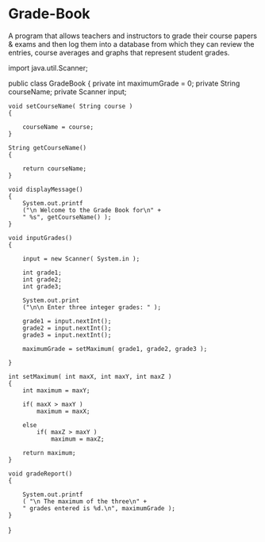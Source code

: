 # Grade-Book
A program that allows teachers and instructors 
to grade their course papers & exams and then 
log them into a database from which they can 
review the entries, course averages and 
graphs that represent student grades.

import java.util.Scanner;

public class GradeBook
{
	private int maximumGrade = 0;
	private String courseName;
	private Scanner input;
	
	void setCourseName( String course )
	{
		
		courseName = course;
	}
	
	String getCourseName()
	{
		
		return courseName;
	}
	
	void displayMessage()
	{
		System.out.printf
		("\n Welcome to the Grade Book for\n" +
		" %s", getCourseName() );
	}
	
	void inputGrades()
	{
		
		input = new Scanner( System.in );
		
		int grade1;
		int grade2;
		int grade3;
		
		System.out.print
		("\n\n Enter three integer grades: " );
		
		grade1 = input.nextInt();
		grade2 = input.nextInt();
		grade3 = input.nextInt();
		
		maximumGrade = setMaximum( grade1, grade2, grade3 );
		
	}
	
	int setMaximum( int maxX, int maxY, int maxZ )
	{
		int maximum = maxY;
		
		if( maxX > maxY )
			maximum = maxX;
		
		else
			if( maxZ > maxY )
				maximum = maxZ;
				
		return maximum;
	}
	
	void gradeReport()
	{
		
		System.out.printf
		( "\n The maximum of the three\n" +
		" grades entered is %d.\n", maximumGrade );
	}
	
}
